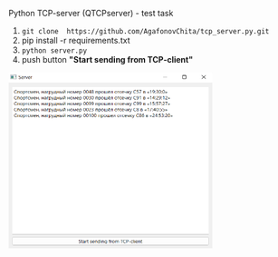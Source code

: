 Python TCP-server (QTCPserver) - test task

<ol>

<li> <code>git clone  https://github.com/AgafonovChita/tcp_server.py.git </code> </li>
<li> pip install -r requirements.txt </li>
<li><code>python server.py </code></li>
<li>push button <b>"Start sending from TCP-client"</b></li>
</ol>


<img src="https://github.com/AgafonovChita/tcp_server.py/blob/master/data/screen.png" width="360" height="310" alt="ScreenServer" >
